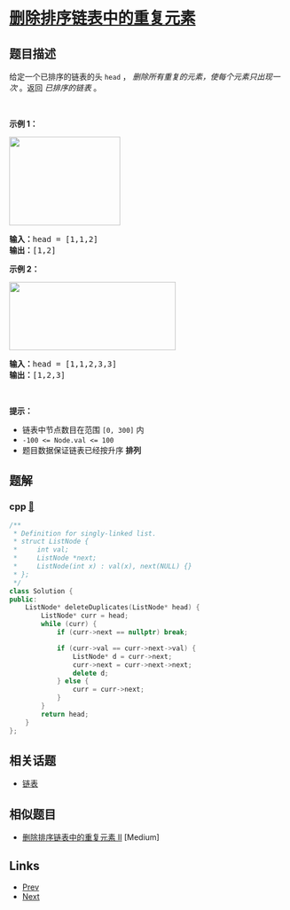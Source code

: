 
# [删除排序链表中的重复元素](https://leetcode-cn.com/problems/remove-duplicates-from-sorted-list)

## 题目描述

<p>给定一个已排序的链表的头<meta charset="UTF-8" />&nbsp;<code>head</code>&nbsp;，&nbsp;<em>删除所有重复的元素，使每个元素只出现一次</em>&nbsp;。返回 <em>已排序的链表</em>&nbsp;。</p>

<p>&nbsp;</p>

<p><strong>示例 1：</strong></p>
<img alt="" src="https://assets.leetcode.com/uploads/2021/01/04/list1.jpg" style="height: 160px; width: 200px;" />
<pre>
<strong>输入：</strong>head = [1,1,2]
<strong>输出：</strong>[1,2]
</pre>

<p><strong>示例 2：</strong></p>
<img alt="" src="https://assets.leetcode.com/uploads/2021/01/04/list2.jpg" style="height: 123px; width: 300px;" />
<pre>
<strong>输入：</strong>head = [1,1,2,3,3]
<strong>输出：</strong>[1,2,3]
</pre>

<p>&nbsp;</p>

<p><strong>提示：</strong></p>

<ul>
	<li>链表中节点数目在范围 <code>[0, 300]</code> 内</li>
	<li><code>-100 &lt;= Node.val &lt;= 100</code></li>
	<li>题目数据保证链表已经按升序 <strong>排列</strong></li>
</ul>


## 题解

### cpp [🔗](remove-duplicates-from-sorted-list.cpp) 
```cpp
/**
 * Definition for singly-linked list.
 * struct ListNode {
 *     int val;
 *     ListNode *next;
 *     ListNode(int x) : val(x), next(NULL) {}
 * };
 */
class Solution {
public:
    ListNode* deleteDuplicates(ListNode* head) {
        ListNode* curr = head;
        while (curr) {
            if (curr->next == nullptr) break;

            if (curr->val == curr->next->val) {
                ListNode* d = curr->next;
                curr->next = curr->next->next;
                delete d;
            } else {
                curr = curr->next;
            }
        }
        return head;
    }
};
```


## 相关话题

- [链表](../../tags/linked-list.md) 


## 相似题目

- [删除排序链表中的重复元素 II](../remove-duplicates-from-sorted-list-ii/README.md)  [Medium] 


## Links

- [Prev](../remove-duplicates-from-sorted-list-ii/README.md) 
- [Next](../largest-rectangle-in-histogram/README.md) 

